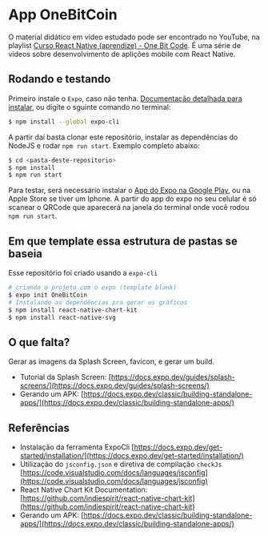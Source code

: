 # App OneBitCoin

O material didático em vídeo estudado pode ser encontrado no YouTube, na playlist [Curso React Native (aprendize) - One Bit Code](https://www.youtube.com/playlist?list=PLdDT8if5attEd4sRnZBIkNihR-_tE612_).
É uma série de vídeos sobre desenvolvimento de aplições mobile com React Native.

## Rodando e testando

Primeiro instale o `Expo`, caso não tenha.
[Documentação detalhada para instalar](https://docs.expo.dev/get-started/installation/), ou digite o sguinte comando no terminal:

```bash
$ npm install --global expo-cli
```

A partir daí basta clonar este repositório, instalar as dependências do NodeJS e rodar `npm run start`.
Exemplo completo abaixo:

```bash
$ cd <pasta-deste-repositorio>
$ npm install
$ npm run start
```

Para testar, será necessário instalar o [App do Expo na Google Play](https://play.google.com/store/apps/details?id=host.exp.exponent&hl=pt_BR&gl=US), ou na Apple Store se tiver um Iphone.
A partir do app do expo no seu celular é só scanear o QRCode que aparecerá na janela do terminal onde você rodou `npm run start`.

## Em que template essa estrutura de pastas se baseia

Esse repositório foi criado usando a `expo-cli`

```bash
# criando o projeto com o expo (template blank)
$ expo init OneBitCoin
# Instalando as dependências pra gerar os gráficos
$ npm install react-native-chart-kit
$ npm install react-native-svg
```

## O que falta?

Gerar as imagens da Splash Screen, favicon, e gerar um build.

- Tutorial da Splash Screen: [https://docs.expo.dev/guides/splash-screens/](https://docs.expo.dev/guides/splash-screens/)
- Gerando um APK: [https://docs.expo.dev/classic/building-standalone-apps/](https://docs.expo.dev/classic/building-standalone-apps/)

## Referências

- Instalação da ferramenta ExpoCli [https://docs.expo.dev/get-started/installation/](https://docs.expo.dev/get-started/installation/)
- Utilização do `jsconfig.json` e diretiva de compilação `checkJs` [https://code.visualstudio.com/docs/languages/jsconfig](https://code.visualstudio.com/docs/languages/jsconfig)
- React Native Chart Kit Documentation: [https://github.com/indiespirit/react-native-chart-kit](https://github.com/indiespirit/react-native-chart-kit)
- Gerando um APK: [https://docs.expo.dev/classic/building-standalone-apps/](https://docs.expo.dev/classic/building-standalone-apps/)
